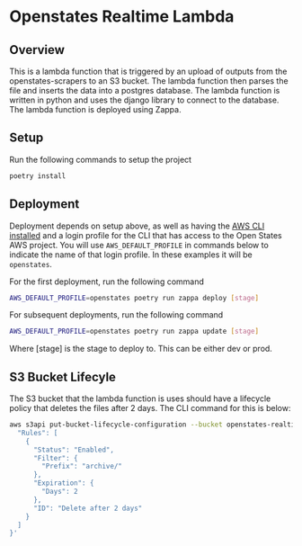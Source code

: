 # Openstates Realtime Lambda

## Overview

This is a lambda function that is triggered by an upload of outputs from the openstates-scrapers to an S3 bucket. The
lambda function then parses the file and inserts the data into a postgres database. The lambda function is written
in python and uses the django library to connect to the database. The lambda function is deployed using Zappa.

## Setup

Run the following commands to setup the project

```bash
poetry install
```

## Deployment

Deployment depends on setup above, as well as having the
[AWS CLI installed](https://docs.aws.amazon.com/cli/latest/userguide/getting-started-install.html) and a login profile
for the CLI that has access to the Open States AWS project. You will use `AWS_DEFAULT_PROFILE` in commands below to
indicate the name of that login profile. In these examples it will be `openstates`.


For the first deployment, run the following command

```bash
AWS_DEFAULT_PROFILE=openstates poetry run zappa deploy [stage]
```

For subsequent deployments, run the following command

```bash
AWS_DEFAULT_PROFILE=openstates poetry run zappa update [stage]
```

Where [stage] is the stage to deploy to. This can be either dev or prod.

## S3 Bucket Lifecyle

The S3 bucket that the lambda function is uses should have a lifecycle policy that deletes the files after 2
days. The CLI command for this is below:

```bash
aws s3api put-bucket-lifecycle-configuration --bucket openstates-realtime-bills --lifecycle-configuration '{
  "Rules": [
    {
      "Status": "Enabled",
      "Filter": {
        "Prefix": "archive/"
      },
      "Expiration": {
        "Days": 2
      },
      "ID": "Delete after 2 days"
    }
  ]
}'
```
